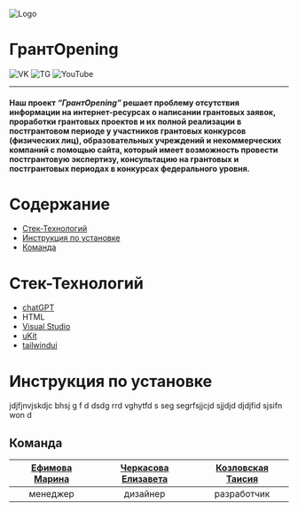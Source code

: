 ![Logo](https://cdn.discordapp.com/attachments/1109126329594564669/1163059252257103992/d64abdeaf64a7028.png?ex=653e3256&is=652bbd56&hm=28d80f1f13362f0007f058ca479c38375a7d187a3b95724384f5c49a940dbd7e&)
# **ГрантOpening**
![VK](https://img.shields.io/badge/VK-grantOpening-blue?style=for-the-badge&logo=vk&color=blue)  ![TG](https://img.shields.io/badge/%D0%A2%D0%93-grantOpening-blue?style=for-the-badge&logo=telegram&color=blue) ![YouTube](https://img.shields.io/badge/YouTube-grantOpening-red?style=for-the-badge&logo=youtube&logoColor=red&color=red
)
___
#### Наш проект _“ГрантOpening”_ решает проблему отсутствия информации на интернет-ресурсах о написании грантовых заявок, проработки грантовых проектов и их полной реализации в постгрантовом периоде у участников грантовых конкурсов (физических лиц), образовательных учреждений и некоммерческих компаний с помощью сайта, который имеет возможность провести постгрантовую экспертизу, консультацию на грантовых и постгрантовых периодах в конкурсах федерального уровня.

# Содержание
+ [Стек-Технологий](#стек-технологий)
+ [Инструкция по установке](#инструкция-по-установке)
+ [Команда](#команда)

# Стек-Технологий
+ [chatGPT](https://chat.openai.com/)
+ HTML
+ [Visual Studio](https://code.visualstudio.com/)
+ [uKit](https://ukit.com/)
+ [tailwindui](https://tailwindcss.com/)
# Инструкция по установке
jdjfjnvjskdjc bhsj   g f  d dsdg rrd vghytfd s seg  segrfsjjcjd sjjdjd djdjfid sjsifn won d












## **Команда**
| [Ефимова Марина]() | [Черкасова Елизавета]() | [Козловская Таисия]() |
|:--------:|:----------:|:--------:|
| менеджер | дизайнер | разработчик | 
